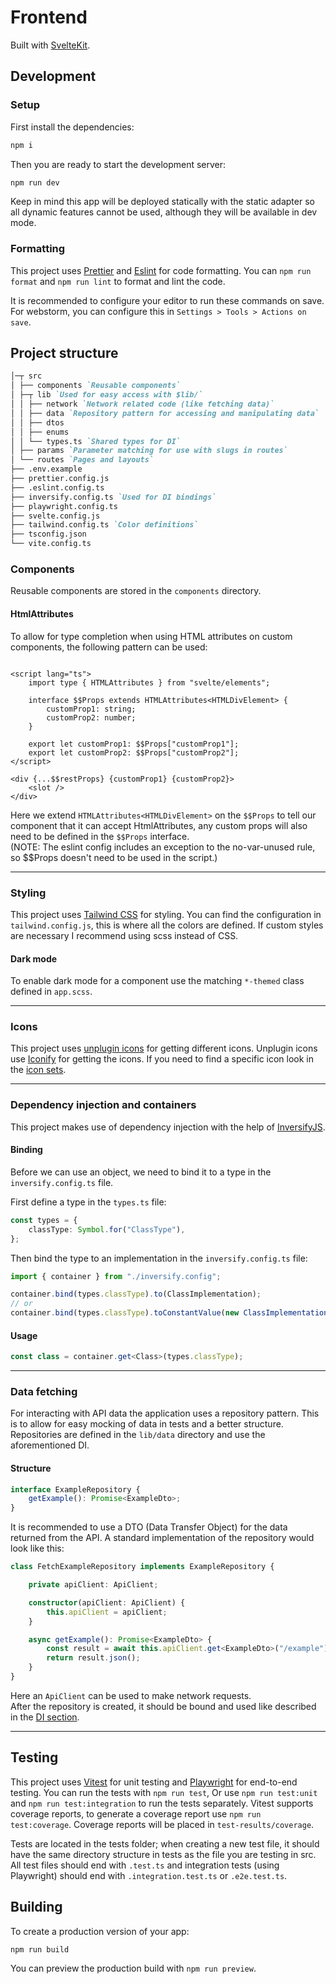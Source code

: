 # Frontend

Built with [SvelteKit](https://kit.svelte.dev/).

## Development

### Setup

First install the dependencies:

```bash
npm i
```

Then you are ready to start the development server:

```bash
npm run dev
```

Keep in mind this app will be deployed statically with the static adapter
so all dynamic features cannot be used, although they will be available in dev mode.

### Formatting

This project uses [Prettier](https://prettier.io/) and [Eslint](https://eslint.org/) for code formatting. You
can `npm run format` and `npm run lint` to format and lint the code.

It is recommended to configure your editor to run these commands on save.
For webstorm, you can configure this in `Settings > Tools > Actions on save`.

## Project structure

```markdown
│─┬ src  
│ ├── components `Reusable components`  
│ ├─┬ lib `Used for easy access with $lib/`  
│ │ ├── network `Network related code (like fetching data)`  
│ │ ├── data `Repository pattern for accessing and manipulating data`  
│ │ ├── dtos  
│ │ ├── enums  
│ │ └── types.ts `Shared types for DI`  
│ ├── params `Parameter matching for use with slugs in routes`  
│ └── routes `Pages and layouts`  
├── .env.example  
├── prettier.config.js  
├── .eslint.config.ts  
├── inversify.config.ts `Used for DI bindings`  
├── playwright.config.ts  
├── svelte.config.js  
├── tailwind.config.ts `Color definitions`  
├── tsconfig.json  
└── vite.config.ts
```
### Components

Reusable components are stored in the `components` directory.

#### HtmlAttributes

To allow for type completion when using HTML attributes on custom components, the following pattern can be used:

```sveltehtml

<script lang="ts">
	import type { HTMLAttributes } from "svelte/elements";

	interface $$Props extends HTMLAttributes<HTMLDivElement> {
		customProp1: string;
		customProp2: number;
	}

	export let customProp1: $$Props["customProp1"];
	export let customProp2: $$Props["customProp2"];
</script>

<div {...$$restProps} {customProp1} {customProp2}>
	<slot />
</div>
```

Here we extend `HTMLAttributes<HTMLDivElement>` on the `$$Props` to tell our component that it can accept
HtmlAttributes, any custom props will also need to be defined in the `$$Props` interface.  
(NOTE: The eslint config includes an exception to the no-var-unused rule, so $$Props doesn't need to be used in the
script.)

---

### Styling

This project uses [Tailwind CSS](https://tailwindcss.com/) for styling. You can find the configuration
in `tailwind.config.js`, this is where all the colors are defined. If custom styles are necessary I recommend using scss
instead of CSS.

#### Dark mode

To enable dark mode for a component use the matching `*-themed` class defined in `app.scss`.

---

### Icons

This project uses [unplugin icons](https://github.com/unplugin/unplugin-icons) for getting different icons. Unplugin
icons use [Iconify](https://iconify.design/) for getting the icons. If you need to find a specific icon look in
the [icon sets](https://icon-sets.iconify.design/).

---

### Dependency injection and containers

This project makes use of dependency injection with the help of [InversifyJS](https://www.npmjs.com/package/inversify).

#### Binding

Before we can use an object, we need to bind it to a type in the `inversify.config.ts` file.

First define a type in the `types.ts` file:

```ts
const types = {
	classType: Symbol.for("ClassType"),
};
```

Then bind the type to an implementation in the `inversify.config.ts` file:

```ts
import { container } from "./inversify.config";

container.bind(types.classType).to(ClassImplementation);
// or
container.bind(types.classType).toConstantValue(new ClassImplementation());
```

#### Usage

```ts
const class = container.get<Class>(types.classType);
```

---

### Data fetching

For interacting with API data the application uses a repository pattern. This is to allow for easy mocking of data in
tests and a better structure. Repositories are defined in the `lib/data` directory and use the aforementioned DI.

#### Structure

```ts
interface ExampleRepository {
	getExample(): Promise<ExampleDto>;
}
```

It is recommended to use a DTO (Data Transfer Object) for the data returned from the API. A standard implementation of
the repository would look like this:

```ts
class FetchExampleRepository implements ExampleRepository {

	private apiClient: ApiClient;

	constructor(apiClient: ApiClient) {
		this.apiClient = apiClient;
	}

	async getExample(): Promise<ExampleDto> {
		const result = await this.apiClient.get<ExampleDto>("/example");
		return result.json();
	}
}
```

Here an `ApiClient` can be used to make network requests.  
After the repository is created, it should be bound and used like described in the [DI section](#dependency-injection-and-containers).

---

## Testing

This project uses [Vitest](https://vitest.dev/) for unit testing and [Playwright](https://playwright.dev/) for
end-to-end testing.
You can run the tests with `npm run test`, Or use `npm run test:unit` and `npm run test:integration`
to run the tests separately.
Vitest supports coverage reports, to generate a coverage report
use `npm run test:coverage`.
Coverage reports will be placed in `test-results/coverage`.

Tests are located in the tests folder; when creating a new test file, it should have the same directory structure in
tests as the file you are testing in src.
All test files should end with `.test.ts` and integration tests
(using Playwright) should end with `.integration.test.ts` or `.e2e.test.ts`.

## Building

To create a production version of your app:

```bash
npm run build
```

You can preview the production build with `npm run preview`.
